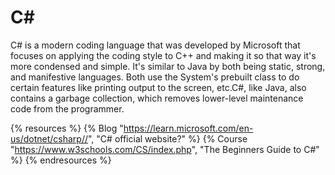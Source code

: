 # C#

C# is a modern coding language that was developed by Microsoft that focuses on applying the coding style to C++ and making it so that way it's more condensed and simple. It's similar to Java by both being static, strong, and manifestive languages. Both use the System's prebuilt class to do certain features like printing output to the screen, etc.C#, like Java, also contains a garbage collection, which removes lower-level maintenance code from the programmer.

{% resources %}
  {% Blog "https://learn.microsoft.com/en-us/dotnet/csharp//", "C# official website?" %}
  {% Course "https://www.w3schools.com/CS/index.php", "The Beginners Guide to C#" %}
{% endresources %}
